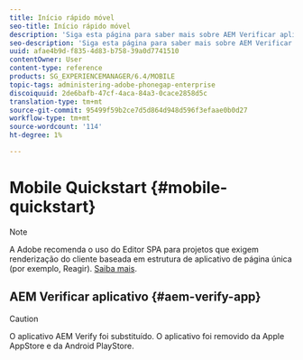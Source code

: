 ```yaml
---
title: Início rápido móvel
seo-title: Início rápido móvel
description: 'Siga esta página para saber mais sobre AEM Verificar aplicativo. O aplicativo AEM Verify é uma maneira rápida e fácil de executar seus aplicativos móveis AEM em qualquer dispositivo móvel iOS ou Android. '
seo-description: 'Siga esta página para saber mais sobre AEM Verificar aplicativo. O aplicativo AEM Verify é uma maneira rápida e fácil de executar seus aplicativos móveis AEM em qualquer dispositivo móvel iOS ou Android. '
uuid: afae4b9d-f835-4d83-b758-39a0d7741510
contentOwner: User
content-type: reference
products: SG_EXPERIENCEMANAGER/6.4/MOBILE
topic-tags: administering-adobe-phonegap-enterprise
discoiquuid: 2de6bafb-47cf-4aca-84a3-0cace2858d5c
translation-type: tm+mt
source-git-commit: 95499f59b2ce7d5d864d948d596f3efaae0b0d27
workflow-type: tm+mt
source-wordcount: '114'
ht-degree: 1%

---
```



# Mobile Quickstart {#mobile-quickstart}

>[!NOTE]
>
>A Adobe recomenda o uso do Editor SPA para projetos que exigem renderização do cliente baseada em estrutura de aplicativo de página única (por exemplo, Reagir). [Saiba mais](/help/sites-developing/spa-overview.md).

## AEM Verificar aplicativo {#aem-verify-app}

>[!CAUTION]
>
>O aplicativo AEM Verify foi substituído. O aplicativo foi removido da Apple AppStore e da Android PlayStore.
